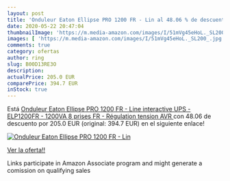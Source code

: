 ```yaml
---
layout: post
title: 'Onduleur Eaton Ellipse PRO 1200 FR - Lin al 48.06 % de descuento'
date: 2020-05-22 20:47:04
thumbnailImage: 'https://m.media-amazon.com/images/I/51mVg45eHoL._SL200_.jpg'
images: [ 'https://m.media-amazon.com/images/I/51mVg45eHoL._SL200_.jpg' ]
comments: true
category: ofertas
author: ring
slug: B00D13RE3O
description:
actualPrice: 205.0 EUR
comparePrice: 394.7 EUR
inStock: true
---
```


Está [Onduleur Eaton Ellipse PRO 1200 FR - Line interactive UPS - ELP1200FR - 1200VA  8 prises FR  - Régulation tension  AVR ](https://www.amazon.fr/dp/B00D13RE3O/?tag=tolees0d-21) con 48.06 de descuento por 205.0 EUR (original: 394.7 EUR) en el siguiente enlace!

[![Onduleur Eaton Ellipse PRO 1200 FR - Lin](https://m.media-amazon.com/images/I/51mVg45eHoL._SL200_.jpg)](https://www.amazon.fr/dp/B00D13RE3O/?tag=tolees0d-21)

[Ver la oferta!!](https://www.amazon.fr/dp/B00D13RE3O/?tag=tolees0d-21)

Links participate in Amazon Associate program and might generate a comission on qualifying sales


